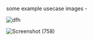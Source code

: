 some example usecase images - 

![dfh](https://github.com/user-attachments/assets/91b1ed3f-bc22-4f58-b3e3-db6d70ddc83b)


![Screenshot (758)](https://github.com/user-attachments/assets/6428bfd4-ab0c-4565-a1a7-faee6d726388)
